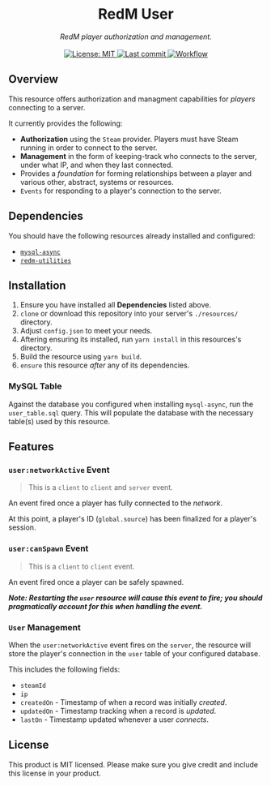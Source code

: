 <h1 align="center">RedM User</h1>

<p align="center">
  <i>RedM player authorization and management.</i>
  <br>
  <br>
  <a href="https://github.com/d0p3t/fivem-ts-boilerplate/blob/master/LICENSE">
    <img src="https://img.shields.io/badge/License-MIT-blue.svg?style=flat" alt="License: MIT">
  </a>
  <a href="https://github.com/Ascent-Gaming/redm-user/commits/master">
    <img src="https://img.shields.io/github/last-commit/Ascent-Gaming/redm-user.svg?style=flat" alt="Last commit">
  </a>
  <a href="">
    <img src="https://img.shields.io/github/workflow/status/Ascent-Gaming/redm-user/Node.js%20CI" alt="Workflow">
  </a>
</p>

## Overview

This resource offers authorization and managment capabilities for *players* connecting to a server.

It currently provides the following:

- **Authorization** using the `Steam` provider. Players must have Steam running in order to connect to the server.
- **Management** in the form of keeping-track who connects to the server, under what IP, and when they last connected.
- Provides a *foundation* for forming relationships between a player and various other, abstract, systems or resources.
- `Events` for responding to a player's connection to the server.

## Dependencies

You should have the following resources already installed and configured:

- [`mysql-async`](https://github.com/amakuu/mysql-async-temporary)
- [`redm-utilities`](https://github.com/Ascent-Gaming/redm-utilities)

## Installation

1. Ensure you have installed all **Dependencies** listed above.
2. `clone` or download this repository into your server's `./resources/` directory.
3. Adjust `config.json` to meet your needs.
4. Aftering ensuring its installed, run `yarn install` in this resources's directory.
5. Build the resource using `yarn build`.
6. `ensure` this resource *after* any of its dependencies.

### MySQL Table

Against the database you configured when installing `mysql-async`, run the `user_table.sql` query. This will populate the database with the necessary table(s) used by this resource.

## Features

### `user:networkActive` Event

> This is a `client` to `client` and `server` event.

An event fired once a player has fully connected to the *network*.

At this point, a player's ID (`global.source`) has been finalized for a player's session.

### `user:canSpawn` Event

> This is a `client` to `client` event.

An event fired once a player can be safely spawned.

***Note: Restarting the `user` resource will cause this event to fire; you should pragmatically account for this when handling the event.***

### `User` Management

When the `user:networkActive` event fires on the `server`, the resource will store the player's connection in the `user` table of your configured database.

This includes the following fields:

- `steamId`
- `ip`
- `createdOn` - Timestamp of when a record was initially *created*.
- `updatedOn` - Timestamp tracking when a record is *updated*.
- `lastOn` - Timestamp updated whenever a user *connects*.

## License
This product is MIT licensed. Please make sure you give credit and include this license in your product.
